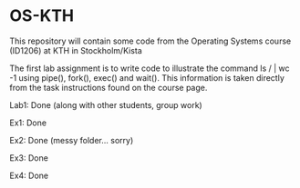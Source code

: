 # OS-KTH
This repository will contain some code from the Operating Systems course (ID1206) at KTH in Stockholm/Kista

The first lab assignment is to write code to illustrate the command ls / | wc -1 using pipe(), fork(), exec() and wait().
This information is taken directly from the task instructions found on the course page.

Lab1: Done (along with other students, group work)

Ex1: Done

Ex2: Done (messy folder... sorry)

Ex3: Done

Ex4: Done

